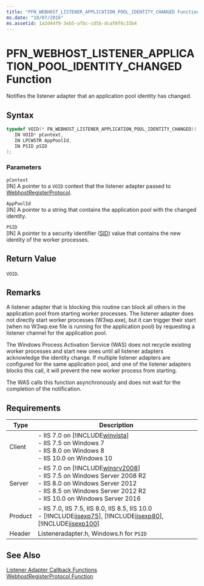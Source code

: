```yaml
---
title: "PFN_WEBHOST_LISTENER_APPLICATION_POOL_IDENTITY_CHANGED Function"
ms.date: "10/07/2016"
ms.assetid: 1a2d44f9-3eb5-afbc-cd5b-dcaf8f6c33b4
---
```

# PFN_WEBHOST_LISTENER_APPLICATION_POOL_IDENTITY_CHANGED Function
Notifies the listener adapter that an application pool identity has changed.  
  
## Syntax  
  
```cpp  
typedef VOID(* FN_WEBHOST_LISTENER_APPLICATION_POOL_IDENTITY_CHANGED)(  
   IN VOID* pContext,  
   IN LPCWSTR AppPoolId,  
   IN PSID pSID  
);  
```  
  
### Parameters  
 `pContext`  
 [IN] A pointer to a `VOID` context that the listener adapter passed to [WebhostRegisterProtocol](../../web-development-reference/native-code-api-reference/webhostregisterprotocol-function.md).  
  
 `AppPoolId`  
 [IN] A pointer to a string that contains the application pool with the changed identity.  
  
 `PSID`  
 [IN] A pointer to a security identifier ([SID](https://go.microsoft.com/fwlink/?LinkId=63529)) value that contains the new identity of the worker processes.  
  
## Return Value  
 `VOID`.  
  
## Remarks  
 A listener adapter that is blocking this routine can block all others in the application pool from starting worker processes. The listener adapter does not directly start worker processes (W3wp.exe), but it can trigger their start (when no W3wp.exe file is running for the application pool) by requesting a listener channel for the application pool.  
  
 The Windows Process Activation Service (WAS) does not recycle existing worker processes and start new ones until all listener adapters acknowledge the identity change. If multiple listener adapters are configured for the same application pool, and one of the listener adapters blocks this call, it will prevent the new worker process from starting.  
  
 The WAS calls this function asynchronously and does not wait for the completion of the notification.  
  
## Requirements  
  
|Type|Description|  
|----------|-----------------|  
|Client|-   IIS 7.0 on [!INCLUDE[winvista](../../wmi-provider/includes/winvista-md.md)]<br />-   IIS 7.5 on Windows 7<br />-   IIS 8.0 on Windows 8<br />-   IIS 10.0 on Windows 10|  
|Server|-   IIS 7.0 on [!INCLUDE[winsrv2008](../../wmi-provider/includes/winsrv2008-md.md)]<br />-   IIS 7.5 on Windows Server 2008 R2<br />-   IIS 8.0 on Windows Server 2012<br />-   IIS 8.5 on Windows Server 2012 R2<br />-   IIS 10.0 on Windows Server 2016|  
|Product|-   IIS 7.0, IIS 7.5, IIS 8.0, IIS 8.5, IIS 10.0<br />-   [!INCLUDE[iisexp75](../../web-development-reference/native-code-api-reference/includes/iisexp75-md.md)], [!INCLUDE[iisexp80](../../web-development-reference/native-code-api-reference/includes/iisexp80-md.md)], [!INCLUDE[iisexp100](../../web-development-reference/native-code-api-reference/includes/iisexp100-md.md)]|  
|Header|Listeneradapter.h, Windows.h for `PSID`|  
  
## See Also  
 [Listener Adapter Callback Functions](../../web-development-reference/native-code-api-reference/listener-adapter-callback-functions.md)   
 [WebhostRegisterProtocol Function](../../web-development-reference/native-code-api-reference/webhostregisterprotocol-function.md)